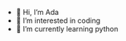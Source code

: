 - 👋 Hi, I’m Ada
- 👀 I’m interested in coding
- 🌱 I’m currently learning python
<!---
Adashiyu/Adashiyu is a ✨ special ✨ repository because its `README.md` (this file) appears on your GitHub profile.
You can click the Preview link to take a look at your changes.
--->
